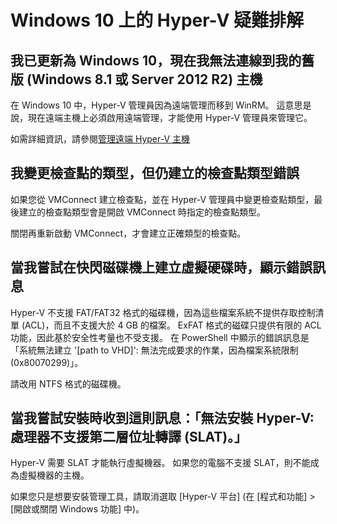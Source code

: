 # Windows 10 上的 Hyper-V 疑難排解

## 我已更新為 Windows 10，現在我無法連線到我的舊版 (Windows 8.1 或 Server 2012 R2) 主機

在 Windows 10 中，Hyper-V 管理員因為遠端管理而移到 WinRM。 這意思是說，現在遠端主機上必須啟用遠端管理，才能使用 Hyper-V 管理員來管理它。

如需詳細資訊，請參閱[管理遠端 Hyper-V 主機](remote_host_management.md)

## 我變更檢查點的類型，但仍建立的檢查點類型錯誤

如果您從 VMConnect 建立檢查點，並在 Hyper-V 管理員中變更檢查點類型，最後建立的檢查點類型會是開啟 VMConnect 時指定的檢查點類型。

關閉再重新啟動 VMConnect，才會建立正確類型的檢查點。

## 當我嘗試在快閃磁碟機上建立虛擬硬碟時，顯示錯誤訊息

Hyper-V 不支援 FAT/FAT32 格式的磁碟機，因為這些檔案系統不提供存取控制清單 (ACL)，而且不支援大於 4 GB 的檔案。 ExFAT 格式的磁碟只提供有限的 ACL 功能，因此基於安全性考量也不受支援。
在 PowerShell 中顯示的錯誤訊息是「系統無法建立 '\[path to VHD\]': 無法完成要求的作業，因為檔案系統限制 (0x80070299)」。

請改用 NTFS 格式的磁碟機。

## 當我嘗試安裝時收到這則訊息：「無法安裝 Hyper-V: 處理器不支援第二層位址轉譯 (SLAT)。」

Hyper-V 需要 SLAT 才能執行虛擬機器。 如果您的電腦不支援 SLAT，則不能成為虛擬機器的主機。

如果您只是想要安裝管理工具，請取消選取 [Hyper-V 平台] (在 [程式和功能] > [開啟或關閉 Windows 功能] 中)。




<!--HONumber=Dec15_HO1-->
